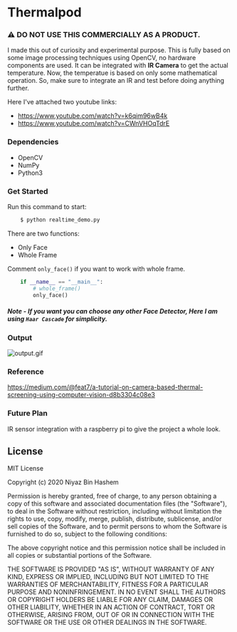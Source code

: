 # Thermalpod

### ⚠️ DO NOT USE THIS COMMERCIALLY AS A PRODUCT.

I made this out of curiosity and experimental purpose. This is fully based on some image processing techniques using OpenCV, no hardware components are used. It can be integrated with <b>IR Camera</b> to get the actual temperature. Now, the temperatue is based on only some mathematical operation. So, make sure to integrate an IR and test before doing anything further.

Here I've attached two youtube links: 
- https://www.youtube.com/watch?v=k6qim96wB4k
- https://www.youtube.com/watch?v=CWnVHOqTdrE

### Dependencies
- OpenCV
- NumPy
- Python3

### Get Started
Run this command to start:
```sh
    $ python realtime_demo.py
```
There are two functions:
- Only Face
- Whole Frame

Comment `only_face()` if you want to work with whole frame.
```python
    if __name__ == "__main__":
        # whole_frame()
        only_face()
```

##### Note - If you want you can choose any other Face Detector, Here I am using `Haar Cascade` for simplicity.

### Output
![output.gif](output.gif)

### Reference
https://medium.com/@feat7/a-tutorial-on-camera-based-thermal-screening-using-computer-vision-d8b3304c08e3

### Future Plan
IR sensor integration with a raspberry pi to give the project a whole look.

## License
MIT License

Copyright (c) 2020 Niyaz Bin Hashem

Permission is hereby granted, free of charge, to any person obtaining a copy
of this software and associated documentation files (the "Software"), to deal
in the Software without restriction, including without limitation the rights
to use, copy, modify, merge, publish, distribute, sublicense, and/or sell
copies of the Software, and to permit persons to whom the Software is
furnished to do so, subject to the following conditions:

The above copyright notice and this permission notice shall be included in all
copies or substantial portions of the Software.

THE SOFTWARE IS PROVIDED "AS IS", WITHOUT WARRANTY OF ANY KIND, EXPRESS OR
IMPLIED, INCLUDING BUT NOT LIMITED TO THE WARRANTIES OF MERCHANTABILITY,
FITNESS FOR A PARTICULAR PURPOSE AND NONINFRINGEMENT. IN NO EVENT SHALL THE
AUTHORS OR COPYRIGHT HOLDERS BE LIABLE FOR ANY CLAIM, DAMAGES OR OTHER
LIABILITY, WHETHER IN AN ACTION OF CONTRACT, TORT OR OTHERWISE, ARISING FROM,
OUT OF OR IN CONNECTION WITH THE SOFTWARE OR THE USE OR OTHER DEALINGS IN THE
SOFTWARE.


